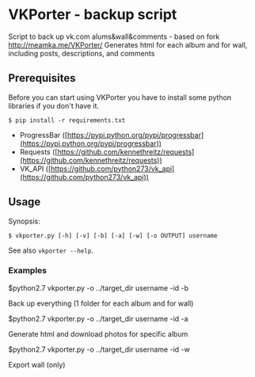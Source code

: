 VKPorter - backup script
========================

Script to back up vk.com alums&wall&comments - based on fork http://meamka.me/VKPorter/
Generates html for each album and for wall, including posts, descriptions, and comments


## Prerequisites

Before you can start using VKPorter you have to install some python libraries if you don't have it.

    $ pip install -r requirements.txt


* ProgressBar ([https://pypi.python.org/pypi/progressbar](https://pypi.python.org/pypi/progressbar))
* Requests ([https://github.com/kennethreitz/requests](https://github.com/kennethreitz/requests))
* VK_API ([https://github.com/python273/vk_api](https://github.com/python273/vk_api))


## Usage

Synopsis:

    $ vkporter.py [-h] [-v] [-b] [-a] [-w] [-o OUTPUT] username

See also `vkporter --help`.

### Examples

$python2.7 vkporter.py -o ../target_dir username -id <numerical vk id> -b

Back up everything (1 folder for each album and for wall)

$python2.7 vkporter.py -o ../target_dir username -id <numerical vk id> -a <album id>

Generate html and download photos for specific album

$python2.7 vkporter.py -o ../target_dir username -id <numerical vk id> -w

Export wall (only)

